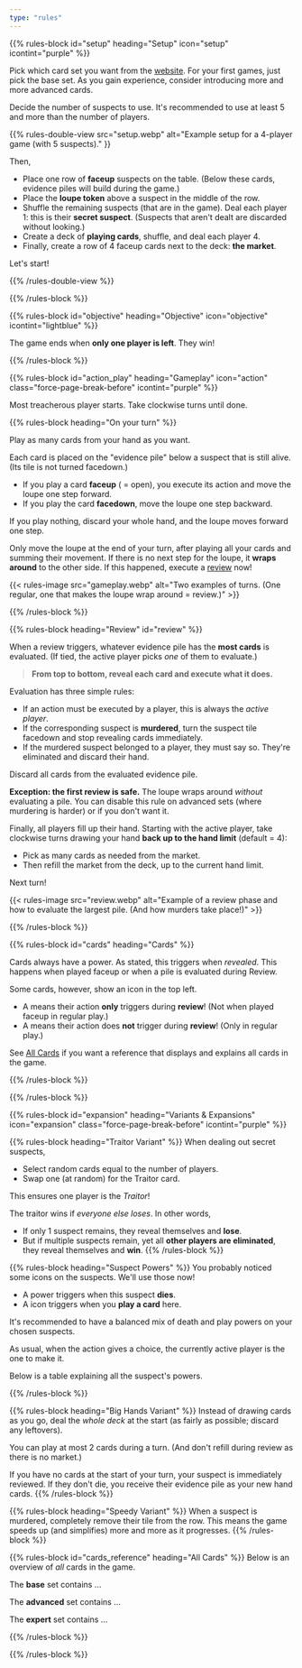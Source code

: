 ```yaml
---
type: "rules"
---
```


{{% rules-block id="setup" heading="Setup" icon="setup" icontint="purple" %}}

Pick which card set you want from the [website](https://pandaqi.com/hasty-accusations/). For your first games, just pick the base set. As you gain experience, consider introducing more and more advanced cards.

Decide the number of suspects to use. It's recommended to use at least 5 and more than the number of players.

{{% rules-double-view src="setup.webp" alt="Example setup for a 4-player game (with 5 suspects)." }}

Then,
* Place one row of **faceup** suspects on the table. (Below these cards, evidence piles will build during the game.)
* Place the **loupe token** above a suspect in the middle of the row.
* Shuffle the remaining suspects (that are in the game). Deal each player 1: this is their **secret suspect**. (Suspects that aren't dealt are discarded without looking.)
* Create a deck of **playing cards**, shuffle, and deal each player 4.
* Finally, create a row of 4 faceup cards next to the deck: **the market**.

Let's start!

{{% /rules-double-view %}}

{{% /rules-block %}}

{{% rules-block id="objective" heading="Objective" icon="objective" icontint="lightblue" %}}

The game ends when **only one player is left**. They win!

{{% /rules-block %}}

{{% rules-block id="action_play" heading="Gameplay" icon="action" class="force-page-break-before" icontint="purple" %}}

Most treacherous player starts. Take clockwise turns until done.

{{% rules-block heading="On your turn" %}}

Play as many cards from your hand as you want.

Each card is placed on the "evidence pile" below a suspect that is still alive. (Its tile is not turned facedown.)

* If you play a card **faceup** ( = open), you execute its action and move the loupe one step forward.
* If you play the card **facedown**, move the loupe one step backward.

If you play nothing, discard your whole hand, and the loupe moves forward one step.

Only move the loupe at the end of your turn, after playing all your cards and summing their movement. If there is no next step for the loupe, it **wraps around** to the other side. If this happened, execute a [review](#review) now!

{{< rules-image src="gameplay.webp" alt="Two examples of turns. (One regular, one that makes the loupe wrap around = review.)" >}}

{{% /rules-block %}}

{{% rules-block heading="Review" id="review" %}}

When a review triggers, whatever evidence pile has the **most cards** is evaluated. (If tied, the active player picks _one_ of them to evaluate.)

> **From top to bottom, reveal each card and execute what it does.** 

Evaluation has three simple rules:
* If an action must be executed by a player, this is always the _active player_.
* If the corresponding suspect is **murdered**, turn the suspect tile facedown and stop revealing cards immediately.
* If the murdered suspect belonged to a player, they must say so. They're eliminated and discard their hand.

Discard all cards from the evaluated evidence pile.

**Exception: the first review is safe.** The loupe wraps around _without_ evaluating a pile. You can disable this rule on advanced sets (where murdering is harder) or if you don't want it.

Finally, all players fill up their hand. Starting with the active player, take clockwise turns drawing your hand **back up to the hand limit** (default = 4):
* Pick as many cards as needed from the market.
* Then refill the market from the deck, up to the current hand limit.

Next turn!

{{< rules-image src="review.webp" alt="Example of a review phase and how to evaluate the largest pile. (And how murders take place!)" >}}

{{% /rules-block %}}

{{% rules-block id="cards" heading="Cards" %}}

Cards always have a power. As stated, this triggers when _revealed_. This happens when played faceup or when a pile is evaluated during Review.

Some cards, however, show an icon in the top left.

* A <span class="inline-icon inline-icon-only-review"></span> means their action **only** triggers during **review**! (Not when played faceup in regular play.)
* A <span class="inline-icon inline-icon-only-play"></span> means their action does **not** trigger during **review**! (Only in regular play.)

See [All Cards](#cards_reference) if you want a reference that displays and explains all cards in the game.

{{% /rules-block %}}

{{% /rules-block %}}

{{% rules-block id="expansion" heading="Variants & Expansions" icon="expansion" class="force-page-break-before" icontint="purple" %}}

{{% rules-block heading="Traitor Variant" %}}
When dealing out secret suspects, 
* Select random cards equal to the number of players.
* Swap one (at random) for the Traitor card.

This ensures one player is the _Traitor_!

The traitor wins if _everyone else loses_. In other words, 
* If only 1 suspect remains, they reveal themselves and **lose**.
* But if multiple suspects remain, yet all **other players are eliminated**, they reveal themselves and **win**.
{{% /rules-block %}}

{{% rules-block heading="Suspect Powers" %}}
You probably noticed some icons on the suspects. We'll use those now!

* A <span class="inline-icon inline-icon-power-skull"></span> power triggers when this suspect **dies**.
* A <span class="inline-icon inline-icon-power-card"></span> icon triggers when you **play a card** here.

It's recommended to have a balanced mix of death and play powers on your chosen suspects.

As usual, when the action gives a choice, the currently active player is the one to make it.

Below is a table explaining all the suspect's powers.

<div id="rules-table-suspect-powers"></div>

{{% /rules-block %}}

{{% rules-block heading="Big Hands Variant" %}}
Instead of drawing cards as you go, deal the _whole deck_ at the start (as fairly as possible; discard any leftovers). 

You can play at most 2 cards during a turn. (And don't refill during review as there is no market.)

If you have no cards at the start of your turn, your suspect is immediately reviewed. If they don't die, you receive their evidence pile as your new hand cards.
{{% /rules-block %}}

{{% rules-block heading="Speedy Variant" %}}
When a suspect is murdered, completely remove their tile from the row. This means the game speeds up (and simplifies) more and more as it progresses.
{{% /rules-block %}}

{{% rules-block id="cards_reference" heading="All Cards" %}}
Below is an overview of _all_ cards in the game.

The **base** set contains ...

<div id="rules-table-base"></div>

The **advanced** set contains ...

<div id="rules-table-advanced"></div>

The **expert** set contains ...

<div id="rules-table-expert"></div>

{{% /rules-block %}}

{{% /rules-block %}}